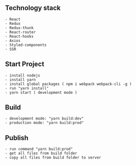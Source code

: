 ## Technology stack
    - React
    - Redux
    - Redux-thunk
    - React-router
    - React-hooks
    - Axios
    - Styled-components
    - SSR

## Start Project 
    - install nodejs 
    - install yarn
    - install global packages ( npm i webpack webpack-cli -g )
    - run "yarn install"
    - yarn start ( development mode )
    
## Build
    - development mode: "yarn build:dev"
    - production mode: "yarn build:prod"
        
## Publish
    - run command "yarn build:prod"
    - get all files from build folder
    - copy all files from build folder to server